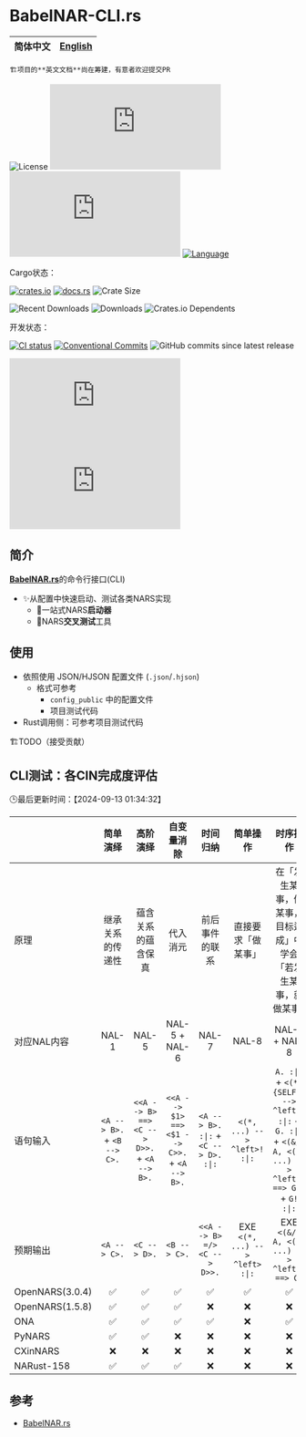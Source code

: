 # BabelNAR-CLI.rs

|**简体中文** | [English](README.en.md)|
|:-:|:-:|

    🏗️项目的**英文文档**尚在筹建，有意者欢迎提交PR

<!-- 徽章安排参考：https://daily.dev/blog/readme-badges-github-best-practices#organizing-badges-in-your-readme -->

![License](https://img.shields.io/crates/l/babel_nar_cli?style=for-the-badge&color=ff7043)
![Code Size](https://img.shields.io/github/languages/code-size/ARCJ137442/BabelNAR-CLI.rs?style=for-the-badge&color=ff7043)
![Lines of Code](https://www.aschey.tech/tokei/github.com/ARCJ137442/BabelNAR-CLI.rs?style=for-the-badge&color=ff7043)
[![Language](https://img.shields.io/badge/language-Rust-orange?style=for-the-badge&color=ff7043)](https://www.rust-lang.org)

<!-- 面向用户 -->

Cargo状态：

[![crates.io](https://img.shields.io/crates/v/babel_nar_cli?style=for-the-badge)](https://crates.io/crates/babel_nar_cli)
[![docs.rs](https://img.shields.io/docsrs/babel_nar_cli?style=for-the-badge)](https://docs.rs/babel_nar_cli)
![Crate Size](https://img.shields.io/crates/size/babel_nar_cli?style=for-the-badge)

![Recent Downloads](https://img.shields.io/crates/dr/babel_nar_cli?style=for-the-badge)
![Downloads](https://img.shields.io/crates/d/babel_nar_cli?style=for-the-badge)
![Crates.io Dependents](https://img.shields.io/crates/dependents/babel_nar_cli?style=for-the-badge)

<!-- 面向开发者 -->

开发状态：

[![CI status](https://img.shields.io/github/actions/workflow/status/ARCJ137442/BabelNAR-CLI.rs/ci.yml?style=for-the-badge)](https://github.com/ARCJ137442/BabelNAR-CLI.rs/actions/workflows/ci.yml)
[![Conventional Commits](https://img.shields.io/badge/Conventional%20Commits-2.0.0-%23FE5196?style=for-the-badge)](https://conventionalcommits.org)
![GitHub commits since latest release](https://img.shields.io/github/commits-since/ARCJ137442/BabelNAR-CLI.rs/latest?style=for-the-badge)

![Created At](https://img.shields.io/github/created-at/ARCJ137442/BabelNAR-CLI.rs?style=for-the-badge)
![Last Commit](https://img.shields.io/github/last-commit/ARCJ137442/BabelNAR-CLI.rs?style=for-the-badge)

## 简介

[**BabelNAR.rs**](https://github.com/ARCJ137442/BabelNAR.rs)的命令行接口(CLI)

- ✨从配置中快速启动、测试各类NARS实现
  - 🎯一站式NARS**启动器**
  - 🎯NARS**交叉测试**工具

<!-- ## 安装 -->

<!-- * 📌【2024-04-10 10:19:40】有关具体环节，在crates.io中已经完善 -->

## 使用

- 依照使用 JSON/HJSON 配置文件 (`.json`/`.hjson`)
  - 格式可参考
    - `config_public` 中的配置文件
    - 项目测试代码
- Rust调用侧：可参考项目测试代码

🏗️TODO（接受贡献）

## CLI测试：各CIN完成度评估

🕒最后更新时间：【2024-09-13 01:34:32】

|  | 简单演绎 | 高阶演绎 | 自变量消除 | 时间归纳 | 简单操作 | 时序操作 |
| :--- | :--: | :--: | :--: | :--: | :--: | :--: |
| 原理 | 继承关系的传递性 | 蕴含关系的蕴含保真 | 代入消元 | 前后事件的联系 | 直接要求「做某事」 | 在「发生某事，做某事，目标达成」中学会「若发生某事，就做某事」 |
| 对应NAL内容 | NAL-1 | NAL-5 | NAL-5 + NAL-6 | NAL-7 | NAL-8 | NAL-7 + NAL-8 |
| 语句输入 | `<A --> B>.` + `<B --> C>.` | `<<A --> B> ==> <C --> D>>.` + `<A --> B>.` | `<<A --> $1> ==> <$1 --> C>>.` + `<A --> B>.` | `<A --> B>. :\|:` + `<C --> D>. :\|:` | `<(*, ...) --> ^left>! :\|:` | `A. :\|:` + `<(*, {SELF}) --> ^left>. :\|:` + `G. :\|:` + `<(&/, A, <(*, ...) --> ^left>) ==> G>?` + `G! :\|:` |
| 预期输出 | `<A --> C>.` | `<C --> D>.` | `<B --> C>.` | `<<A --> B> =/> <C --> D>>.` | EXE `<(*, ...) --> ^left> :\|:` | EXE `<(&/, A, <(*, ...) --> ^left>) ==> G>` |
| OpenNARS(3.0.4) | ✅ | ✅ | ✅ | ✅ | ✅ | ✅ |
| OpenNARS(1.5.8) | ✅ | ✅ | ✅ | ❌ | ❌ | ❌ |
| ONA | ✅ | ✅ | ✅ | ✅ | ❌ | ✅ |
| PyNARS | ✅ | ✅ | ❌ | ❌ | ❌ | ❌ |
| CXinNARS | ❌ | ❌ | ❌ | ❌ | ❌ | ❌ |
| NARust-158 | ✅ | ✅ | ✅ | ❌ | ❌ | ❌ |

## 参考

- [BabelNAR.rs](https://github.com/ARCJ137442/BabelNAR.rs)
